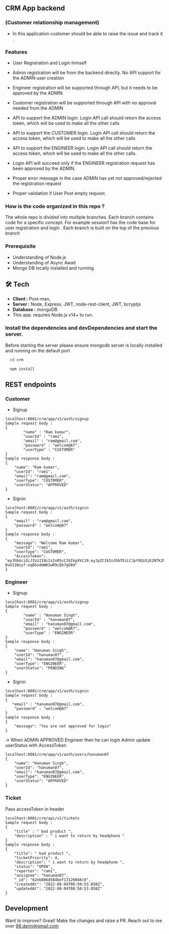 ## CRM App backend
### (Customer relationship management)
- In this application customer should be able to raise the issue and track it .

### Features
- User Registration and Login himself
- Admin registration will be from the backend directly. No API support for the ADMIN user creation
- Engineer registration will be supported through API, but it needs to be approved by the ADMIN

- Customer registration will be supported through API with no approval needed from the ADMIN
- API to support the ADMIN login. Login API call should return the access token, which will be used to make all the other calls
- API to support the CUSTOMER login. Login API call should return the access token, which will be used to make all the other calls

- API to support the ENGINEER login. Login API call should return the access token, which will be used to make all the other calls.
- Login API will succeed only if the ENGINEER registration request has been approved by the ADMIN.

- Proper error message in the case ADMIN has yet not approved/rejected the registration request
- Proper validation if User Post empty request.

### How is the code organized in this repo ?
The whole repo is divided into multiple branches. Each branch contains code for a specific concept. For example session1 has the code base for user registration and login . Each branch is built on the top of the previous branch

### Prerequisite
- Understanding of Node.js
- Understanding of Async Await
- Mongo DB locally installed and running

## 🛠 Tech
- **Client   :** Post-man,
- **Server   :** Node, Express, JWT, node-rest-client, JWT, bcryptjs
- **Database :** mongoDB
- This app. requires Node.js v14+ to run.

### Install the dependencies and devDependencies and start the server.
Before starting the server please ensure mongodb server is locally installed and running on the default port

```bash
  cd crm
```
```bash
  npm install
```

## REST endpoints
### Customer 
- Signup 
``` 
localhost:8081/crm/app/v1/auth/signup
Sample request body :
{
        "name" : "Ram kumar",
        "userId" : "ram1",
        "email" : "ram@gmail.com",
        "password" : "welcom@A7",
        "userType" : "CUSTOMER"
}
Sample response body :
{
    "name": "Ram kumar",
    "userId": "ram1",
    "email": "ram@gmail.com",
    "userType": "CUSTOMER",
    "userStatus": "APPROVED"
}
```
- Signin 
```
localhost:8081/crm/app/v1/auth/signin
Sample request body :
{
    "email" : "ram@gmail.com",
    "password" : "welcom@A7"
}
Sample response body :
{
    "message": "Welcome Ram kumar",
    "userId": "ram1",
    "userType": "CUSTOMER",
    "AccessToken": "eyJhbGciOiJIUzI1NiIsInR5cCI6IkpXVCJ9.eyJpZCI6InJhbTEiLCJpYXQiOjE2NTk2MDE2NTEsImV4cCI6MTY1OTYwMTg1MX0.CXhGnfBTmYE-0vG11Wzyf-oqDGodmW0IwR9cQh7gO84"
}
```
### Engineer 
- Signup 
``` 
localhost:8081/crm/app/v1/auth/signup
Sample request body :
{
        "name" : "Hanuman Singh",
        "userId" : "hanuman07",
        "email" : "hanuman07@gmail.com",
        "password" : "welcom@A7",
        "userType" : "ENGINEER"
}
Sample response body :
{
    "name": "Hanuman Singh",
    "userId": "hanuman07",
    "email": "hanuman07@gmail.com",
    "userType": "ENGINEER",
    "userStatus": "PENDING"
}
```
- Signin 
```
localhost:8081/crm/app/v1/auth/signin
Sample request body :
{
   "email" : "hanuman07@gmail.com",
    "password" : "welcom@A7"
}
Sample response body :
{
    "message": "You are not approved for login"
}
```
-> When ADMIN APPROVED Engineer then he can login
Admin update userStatus with AccessToken
```
localhost:8081/crm/app/v1/auth/users/hanuman07
{
    "name": "Hanuman Singh",
    "userId": "hanuman07",
    "email": "hanuman07@gmail.com",
    "userType": "ENGINEER",
    "userStatus": "APPROVED"
}
```
### Ticket
Pass accessToken in header
```
localhost:8081/crm/api/v1/tickets
Sample request body :
{
    "title" : " bad product ",
    "description" : " i want to return by headphone "
}
Sample response body :
{
    "title": " bad product ",
    "ticketPriority": 4,
    "description": " i want to return by headphone ",
    "status": "OPEN",
    "reporter": "ram1",
    "assignee": "hanuman07",
    "_id": "62eb886d584bef13120046c0",
    "createdAt": "2022-08-04T08:50:53.058Z",
    "updatedAt": "2022-08-04T08:50:53.058Z"
}
```
## Development
Want to improve? Great! Make the changes and raise a PR. Reach out to me over 98.derin@gmail.com
